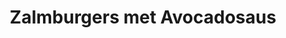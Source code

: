 ---
title: Zalmburgers met Avocadosaus
description: Sappige zalmburgers met frisse avocadosaus
image: https://images.unsplash.com/photo-1485451456034-3f9391c6f769
categories: [Diner, Lunch, Koolhydraatarm]
tijd: 30
portions: 4
ingredients:
  - 500g verse zalm
  - 1 ei
  - 2 lente-uitjes
  - 2 el verse dille
  - 1 citroen
  - 2 el mayonaise
  - Peper en zout
  - Voor de saus:
  - 2 rijpe avocado's
  - 1 limoen
  - 1 teen knoflook
  - Verse koriander
  - Optioneel:
  - Slabladen
  - Tomaat
  - Rode ui
instructions:
  - Snijd de zalm in kleine blokjes.
  - Snipper de lente-ui en dille fijn.
  - Meng zalm met ei, lente-ui, dille en mayonaise.
  - Breng op smaak met citroensap, peper en zout.
  - Vorm 4 burgers en laat 30 min opstijven in koelkast.
  - Maak de saus door avocado's te prakken met limoensap.
  - Voeg geperste knoflook en koriander toe aan de saus.
  - Bak de burgers 4-5 min per kant in olijfolie.
  - Serveer met de avocadosaus en garnituur.
---